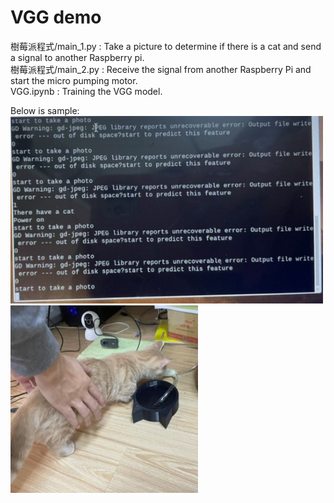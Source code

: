 # VGG demo
樹莓派程式/main_1.py : Take a picture to determine if there is a cat and send a signal to another Raspberry pi.  
樹莓派程式/main_2.py : Receive the signal from another Raspberry Pi and start the micro pumping motor.  
VGG.ipynb : Training the VGG model.  
  
Below is sample:  
<img src="demo1.jpg" alt="output in the screen" style="height: 300px; width:500px;"/>
<img src="demo2.jpg" alt="cat with micro pumping motor" style="height: 300px; width:300px;"/>
